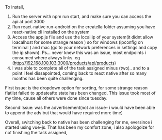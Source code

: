 To install,
1. Run the server with npm run start, and make sure you can access the api at port 3000
2. Run react-native run-android on the creatella folder assuming you have react-native cli installed on the system
3. Access the app.js file and use the local ip of your system(it didnt allow loacalhost for some strange reason  ) so for windows (ipconfig on terminal ) and mac (go to your network preferences in settings and copy the ip shown). Ps... never knew this was an issue, most endpoints i consumed where always links.
eg (http://192.168.100.103:3000/products/api/products)
4. I was able to complete all of the task assigned minus (two).. and to a point i feel dissapointed, coming back to react native after so many months has been quite challenging.

First issue: is the dropdown option for sorting, for some strange reason flatlist failed to updateafte state has been changed. This issue took most of my time, cause all others were done since tuesday.

Second Issue: was the advertisement(not an issue- i would have been able to append the ads but that would have required more time)

Overall, switching back to native has been challenging for me, eversince i started using vue-js. That has been my comfort zone, i also apologoize for not finishing the task assigned, 